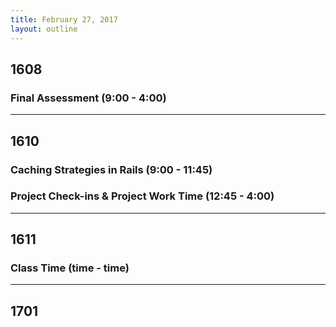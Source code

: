 ```yaml
---
title: February 27, 2017
layout: outline
---
```



## 1608

### Final Assessment (9:00 - 4:00)


***

## 1610

### Caching Strategies in Rails (9:00 - 11:45)

### Project Check-ins & Project Work Time (12:45 - 4:00)

***

## 1611

### Class Time (time - time)

***

## 1701
